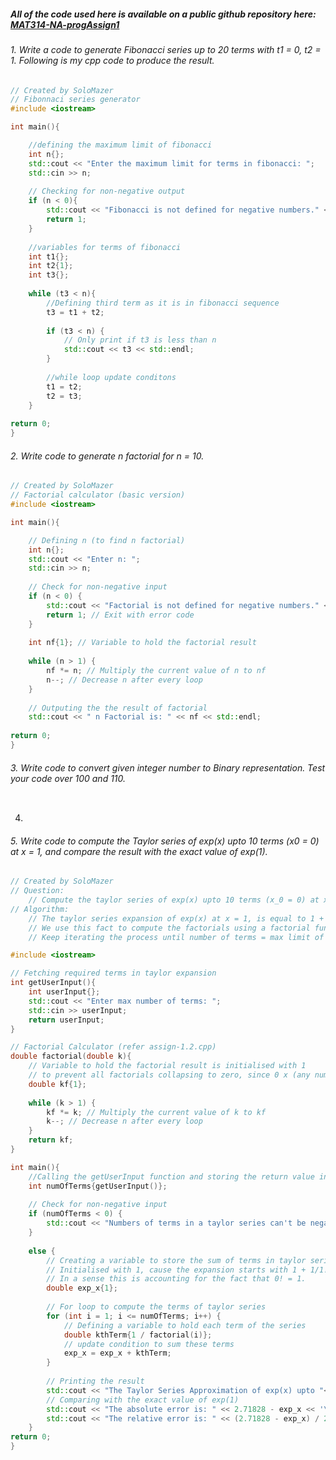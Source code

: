 ##### All of the code used here is available on a public github repository here:  [MAT314-NA-progAssign1](https://github.com/StackExchangeLite/Sem5/tree/solomazer/NumericalAnalyz/Programs/code%2Bdocs%20(cpp))
###### 1. Write a code to generate Fibonacci series up to 20 terms with t1 = 0, t2 = 1. Following is my cpp code to produce the result.

```cpp
// Created by SoloMazer
// Fibonnaci series generator
#include <iostream>

int main(){

	//defining the maximum limit of fibonacci
	int n{};
	std::cout << "Enter the maximum limit for terms in fibonacci: ";
	std::cin >> n;
	
	// Checking for non-negative output
	if (n < 0){
		std::cout << "Fibonacci is not defined for negative numbers." << std::endl;
		return 1;
	}
	
	//variables for terms of fibonacci
	int t1{};
	int t2{1};
	int t3{};
	
	while (t3 < n){
		//Defining third term as it is in fibonacci sequence
		t3 = t1 + t2;
		
		if (t3 < n) {
			// Only print if t3 is less than n
			std::cout << t3 << std::endl;
		} 
		
		//while loop update conditons
		t1 = t2;
		t2 = t3;
	}
	
return 0;
}
```

###### 2. Write code to generate n factorial for n = 10.

```cpp
// Created by SoloMazer
// Factorial calculator (basic version)
#include <iostream>

int main(){

	// Defining n (to find n factorial)
	int n{};
	std::cout << "Enter n: ";
	std::cin >> n;
	
	// Check for non-negative input
	if (n < 0) {
		std::cout << "Factorial is not defined for negative numbers." << std::endl;
		return 1; // Exit with error code
	}
	
	int nf{1}; // Variable to hold the factorial result
	
	while (n > 1) {
		nf *= n; // Multiply the current value of n to nf
		n--; // Decrease n after every loop
	}
	
	// Outputing the the result of factorial
	std::cout << " n Factorial is: " << nf << std::endl;
	
return 0;
}
```

###### 3. Write code to convert given integer number to Binary representation. Test your code over 100 and 110.

```cpp

```

4.

###### 5. Write code to compute the Taylor series of exp(x) upto 10 terms (x0 = 0) at x = 1, and compare the result with the exact value of exp(1). 
```cpp
// Created by SoloMazer
// Question: 
	// Compute the taylor series of exp(x) upto 10 terms (x_0 = 0) at x = 1, and compare the result with the exact value of exp(1).
// Algorithm: 
	// The taylor series expansion of exp(x) at x = 1, is equal to 1 + 1/1! + 1/2! + 1/3! + ... + 1/n! 
	// We use this fact to compute the factorials using a factorial function and store their inverses as terms of the taylor series. 
	// Keep iterating the process until number of terms = max limit of terms given by the user. Add all these terms and print the result.

#include <iostream>

// Fetching required terms in taylor expansion
int getUserInput(){
	int userInput{};
	std::cout << "Enter max number of terms: ";
	std::cin >> userInput;
	return userInput;
}

// Factorial Calculator (refer assign-1.2.cpp)
double factorial(double k){
	// Variable to hold the factorial result is initialised with 1
	// to prevent all factorials collapsing to zero, since 0 x (any number) = 0.
	double kf{1};
	
	while (k > 1) {
		kf *= k; // Multiply the current value of k to kf
		k--; // Decrease n after every loop
	}
	return kf;
}

int main(){
	//Calling the getUserInput function and storing the return value in numOfTerms
	int numOfTerms{getUserInput()};
	
	// Check for non-negative input
	if (numOfTerms < 0) {
		std::cout << "Numbers of terms in a taylor series can't be negative. \n Please input a non-negative number." << std::endl;
	}
	
	else {
		// Creating a variable to store the sum of terms in taylor series
		// Initialised with 1, cause the expansion starts with 1 + 1/1! + 1/2! + 1/3! + ... + 1/n!
		// In a sense this is accounting for the fact that 0! = 1.
		double exp_x{1};
		
		// For loop to compute the terms of taylor series
		for (int i = 1; i <= numOfTerms; i++) {
			// Defining a variable to hold each term of the series
			double kthTerm{1 / factorial(i)};
			// update condition to sum these terms
			exp_x = exp_x + kthTerm;
		}
		  
		// Printing the result
		std::cout << "The Taylor Series Approximation of exp(x) upto "<< numOfTerms << " Terms is: " << exp_x << '\n';
		// Comparing with the exact value of exp(1)
		std::cout << "The absolute error is: " << 2.71828 - exp_x << '\n';
		std::cout << "The relative error is: " << (2.71828 - exp_x) / 2.71828;
	}
return 0;
}
```